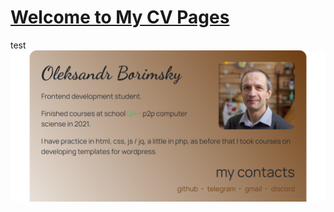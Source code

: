 # [Welcome to My CV Pages](https://alextheme.github.io/)
test
![Image alt](https://github.com/alextheme/alextheme.github.io/raw/main/images/cv.png)